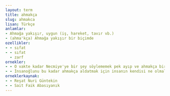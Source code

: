 ```yaml
---
layout: term
title: ahmakça
slug: ahmakca
lisan: Türkçe
anlamlar:
- Ahmağa yakışır, uygun (iş, hareket, tavır vb.)
- (ahma'kça) Ahmağa yakışır bir biçimde
ozellikler:
- - sıfat
- - sıfat
  - zarf
ornekler:
- - O vakte kadar Necmiye'ye bir şey söylememek pek ayıp ve ahmakça bir hareket olacaktı.
- - İnsanoğlunu bu kadar ahmakça aldatmak için insanın kendisi ne olmalıdır?
orneklerkaynak:
- - Reşat Nuri Güntekin
- - Sait Faik Abasıyanık
---
```


